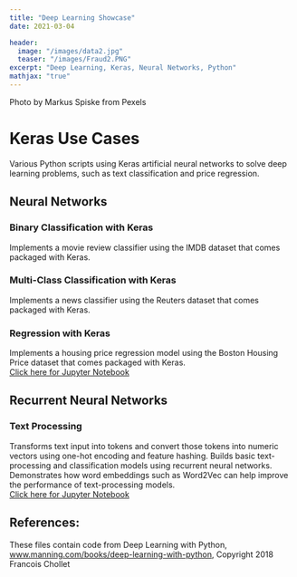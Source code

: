 ```yaml
---
title: "Deep Learning Showcase"
date: 2021-03-04

header:
  image: "/images/data2.jpg"
  teaser: "/images/Fraud2.PNG"
excerpt: "Deep Learning, Keras, Neural Networks, Python"
mathjax: "true"
---
```


Photo by Markus Spiske from Pexels

# Keras Use Cases
Various Python scripts using Keras artificial neural networks to solve deep learning problems, such as text classification and price regression.

## Neural Networks
### Binary Classification with Keras
Implements a movie review classifier using the IMDB dataset that comes packaged with Keras.
<br>
### Multi-Class Classification with Keras
Implements a news classifier using the Reuters dataset that comes packaged with Keras.
<br>
### Regression with Keras
Implements a housing price regression model using the Boston Housing Price dataset that comes packaged with Keras.
<br>
<a href="https://github.com/MaryDonovanMartello/Deep-Learning/blob/main/Keras%20Classification%20and%20Regression%20Models.ipynb">Click here for Jupyter Notebook</a>

## Recurrent Neural Networks
### Text Processing
Transforms text input into tokens and convert those tokens into numeric vectors using one-hot encoding and feature hashing.  Builds basic text-processing and classification models using recurrent neural networks.  Demonstrates how word embeddings such as Word2Vec can help improve the performance of text-processing models.
<br>
<a href="https://github.com/MaryDonovanMartello/Deep-Learning/blob/main/Keras%20Text%20Processing%20and%20Classification.ipynb">Click here for Jupyter Notebook</a>


## References:
These files contain code from Deep Learning with Python, www.manning.com/books/deep-learning-with-python, Copyright 2018 Francois Chollet

<!--   teaser: "/images/data2.jpg" -->
